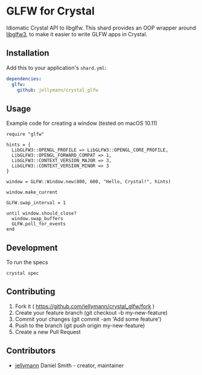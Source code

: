 # GLFW for Crystal

Idiomatic Crystal API to libglfw. This shard provides an OOP wrapper around [libglfw3](https://github.com/jellymann/crystal_lib_glfw3), to make it easier to write GLFW apps in Crystal.

## Installation


Add this to your application's `shard.yml`:

```yaml
dependencies:
  glfw:
    github: jellymann/crystal_glfw
```


## Usage

Example code for creating a window (tested on macOS 10.11)
```crystal
require "glfw"

hints = {
  LibGLFW3::OPENGL_PROFILE => LibGLFW3::OPENGL_CORE_PROFILE,
  LibGLFW3::OPENGL_FORWARD_COMPAT => 1,
  LibGLFW3::CONTEXT_VERSION_MAJOR => 3,
  LibGLFW3::CONTEXT_VERSION_MINOR => 3
}

window = GLFW::Window.new(800, 600, "Hello, Crystal!", hints)

window.make_current

GLFW.swap_interval = 1

until window.should_close?
  window.swap_buffers
  GLFW.poll_for_events
end
```


## Development

To run the specs

```
crystal spec
```


## Contributing

1. Fork it ( https://github.com/jellymann/crystal_glfw/fork )
2. Create your feature branch (git checkout -b my-new-feature)
3. Commit your changes (git commit -am 'Add some feature')
4. Push to the branch (git push origin my-new-feature)
5. Create a new Pull Request

## Contributors

- [jellymann](https://github.com/jellymann) Daniel Smith - creator, maintainer
